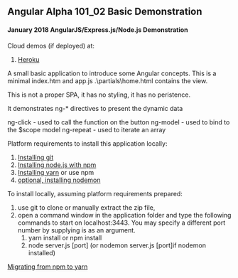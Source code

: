 

## Angular Alpha 101_02 Basic Demonstration
#### January 2018  AngularJS/Express.js/Node.js Demonstration

 
Cloud demos (if deployed) at:
1. [Heroku](https://angularalpha-101-02.herokuapp.com/#/home)   
 
A small basic application to introduce some Angular concepts.
This is a minimal index.htm and app.js
.\partials\home.html contains the view.


This is not a proper SPA, it has no styling, it has no peristence.


It demonstrates ng-* directives to present the dynamic data

ng-click     	- used to call the function on the button
ng-model	 	- used to bind to the $scope model
ng-repeat		- used to iterate an array


Platform requirements to install this application locally:

1. [Installing git](https://git-scm.com/book/en/v2/Getting-Started-Installing-Git)  
2. [Installing node.js with npm](https://nodejs.org/en/download/) 
3. [Installing yarn](https://yarnpkg.com/en/)	or use npm			
4. [optional, installing nodemon](https://www.npmjs.com/package/nodemon/) 

To install locally, assuming platform requirements prepared:

1. use git to clone or manually extract the zip file, 
2. open a command window in the application folder and type the following commands to start on localhost:3443. You may specify a different port number by supplying is as an argument.
    1. yarn install  or npm install
    2. node server.js [port]    (or nodemon server.js  [port]if nodemon installed)
	
	
[Migrating from npm to yarn](https://yarnpkg.com/lang/en/docs/migrating-from-npm/)	
	
	
 